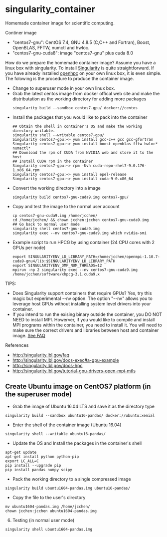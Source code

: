 # singularity_container
Homemade container image for scientific computing.

Continer image
- "centos7-gnu": CentOS 7.4, GNU 4.8.5 (C,C++ and Fortran), Boost, OpenBLAS, FFTW, numctl and hwloc. 
- "centos7-gnu-cuda8": image "centos7-gnu" plus cuda 8.0

How do we prepare the homemade container image?
Assume you have a linux box with singularity. To install [Singularity](http://singularity.lbl.gov/install-linux) is quite straightforward. If you have already installed [openhpc](https://openhpc.community/) on your own linux box, it is even simple. The folowing is the procedure to produce the container image.
- Change to superuser mode in your own linux box. 
- Grab the latest centos image from docker offical web site and make the distributation as the working directory for adding more packages
  ```
  singularity build --sandbox centos7-gpu/ docker://centos
  ```
- Install the packages that you would like to pack into the container
  ```
  ## Obtain the shell in container's OS and make the working directory writable.
  singularity shell --writable centos7-gpu/ 
  Singularity centos7-gpu:~> yum install gcc-c++ gcc gcc-gfortran
  Singularity centos7-gpu:~> yum install boost openblas fftw hwloc* numactl*
  ## Download the rpm of CUDA from NVIDIA web and store it to the host
  ## Install CUDA rpm in the container
  Singularity centos7-gpu:~> rpm -Uvh cuda-repo-rhel7-9.0.176-1.x86_64.rpm
  Singularity centos7-gpu:~> yum install epel-release
  Singularity centos7-gpu:~> yum install cuda-9-0.x86_64
  ```
- Convert the working directory into a image
  ```
  singularity build centos7-gnu-cuda9.img centos7-gpu/
  ```
- Copy and test the image to the normal user account
  ```
  cp centos7-gnu-cuda9.img /home/jcchen/
  cd /home/jcchen/ && chown jcchen:jcchen centos7-gnu-cuda9.img
  ## Go back to normal user mode
  singularity shell centos7-gnu-cuda9.img
  singularity exec --nv centos7-gnu-cuda9.img which nvidia-smi
  ```
- Example script to run HPCG by using container (24 CPU cores with 2 GPUs per node)
  ```
  export SINGULARITYENV_LD_LIBRARY_PATH=/home/jcchen/openmpi-1.10.7-cuda9-gnu4/lib:$SINGULARITYENV_LD_LIBRARY_PATH
  export SINGULARITYENV_OMP_NUM_THREADS=12
  mpirun -np 2 singularity exec --nv centos7-gnu-cuda9.img /home/jcchen/software/xhpcg-3.1.cuda9.x
  ```
 
 TIPS:
 - Does Singularity support containers that require GPUs? Yes, try this magic but experimental --nv option. The option "--nv" allows you to leverage host GPUs without installing system level drivers into your container.
 - If you intend to run the exising binary outside the container, you DO NOT NEED to install MPI. Howerver, if you would like to compile and install MPI programs within the container, you need to install it. You will need to make sure the correct drivers and libraries between host and container image. [See FAQ](http://singularity.lbl.gov/faq#why-do-we-call-mpirun-from-outside-the-container-rather-than-inside)
 
 References
 - http://singularity.lbl.gov/faq
 - http://singularity.lbl.gov/docs-exec#a-gpu-example 
 - http://singularity.lbl.gov/docs-hpc 
 - http://singularity.lbl.gov/tutorial-gpu-drivers-open-mpi-mtls 

## Create Ubuntu image on CentOS7 platform (in the superuser mode)
- Grab the image of Ubuntu 16.04 LTS and save it as the directory type
```
singularity build --sandbox ubuntu16-pandas/ docker://ubuntu:xenial
```
- Enter the shell of the container image (Ubuntu 16.04)
```
singularity shell --writable ubuntu16-pandas/
```
- Update the OS and Install the packages in the container's shell
```
apt-get update
apt-get install python python-pip 
export LC_ALL=C
pip install --upgrade pip
pip install pandas numpy scipy
```
- Pack the working directory to a single compressed image
```
singularity build ubuntu1604-pandas.img ubuntu16-pandas/
```
- Copy the file to the user's directory
```
mv ubuntu1604-pandas.img /home/jcchen/
chown jcchen:jcchen ubuntu1604-pandas.img
```
6. Testing (in normal user mode)
```
singularity shell ubuntu1604-pandas.img
```
